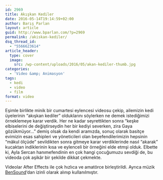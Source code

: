 ```yaml
---
id: 2969
title: Akışkan Kediler
date: 2016-05-14T19:14:59+02:00
author: Barış Parlan
layout: article
guid: http://www.bparlan.com/?p=2969
permalink: /akiskan-kediler/
dsq_thread_id:
  - "5566623614"
article_header:
  type: cover
  image:
    src: /wp-content/uploads/2016/05/akan-kediler-thumb.jpg
categories:
  - 'Video &amp; Animasyon'
tags:
  - kedi
  - video
  - film
format: video
---
```


Eşimle birlikte minik bir cumartesi eylencesi videosu çekip, ailemizin kedi üyelerinin &#8220;akışkan kediler&#8221; olduklarını söylerken ne demek istediğimizi örneklemeye karar verdik. Her ne kadar seyrettikten sonra &#8220;keşke elbiselerini de değiştirseydin her bir kediyi severken, zira Gaya gözükmüyor&#8230;&#8221; demiş olsak da kendi aramızda, sonuç olarak basitçe evimizin esas sahipleri ve yöneticileri olan beyefendilerimizin hepsinin &#8220;mâkul ölçüde&#8221; sevildikten sonra gitmeye karar verdiklerinde nasıl &#8220;akarak&#8221; kucaktan indiklerinin kısa ve eylenceli bir örneğini elde etmşi olduk. Elbette ki, Ayla Sercan hanımefendinin en çok hangi çocuğumuzu sevdiği de, bu videoda çok aşikâr bir şekilde dikkat çekmekte.

Videolar After Effects ile çok hızlıca ve amatörce birleştirildi. Ayrıca müzik [BenSound](http://www.bensound.com)&#8216;dan izinli olarak alınıp kullanılmıştır.

